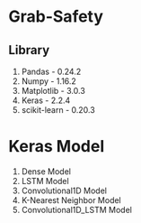 # Grab-Safety

## Library
1. Pandas - 0.24.2
2. Numpy - 1.16.2
3. Matplotlib - 3.0.3
4. Keras - 2.2.4
5. scikit-learn - 0.20.3

# Keras Model
1. Dense Model
2. LSTM Model
3. Convolutional1D Model
4. K-Nearest Neighbor Model
5. Convolutional1D_LSTM Model
